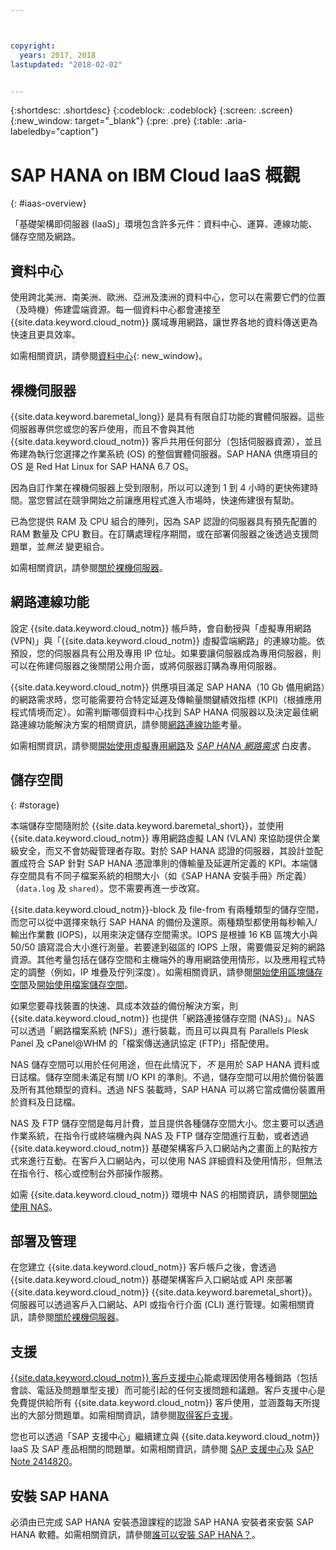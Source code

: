 ```yaml
---



copyright:
  years: 2017, 2018
lastupdated: "2018-02-02"


---
```


{:shortdesc: .shortdesc}
{:codeblock: .codeblock}
{:screen: .screen}
{:new_window: target="_blank"}
{:pre: .pre}
{:table: .aria-labeledby="caption"}

# SAP HANA on IBM Cloud IaaS 概觀
{: #iaas-overview}

「基礎架構即伺服器 (IaaS)」環境包含許多元件：資料中心、運算、連線功能、儲存空間及網路。 

## 資料中心

使用跨北美洲、南美洲、歐洲、亞洲及澳洲的資料中心，您可以在需要它們的位置（及時機）佈建雲端資源。每一個資料中心都會連接至 {{site.data.keyword.cloud_notm}} 廣域專用網路，讓世界各地的資料傳送更為快速且更具效率。

如需相關資訊，請參閱[資料中心](https://www.ibm.com/cloud-computing/bluemix/data-centers){: new_window}。

## 裸機伺服器

{{site.data.keyword.baremetal_long}} 是具有有限自訂功能的實體伺服器。這些伺服器專供您或您的客戶使用，而且不會與其他 {{site.data.keyword.cloud_notm}} 客戶共用任何部分（包括伺服器資源），並且佈建為執行您選擇之作業系統 (OS) 的整個實體伺服器。SAP HANA 供應項目的 OS 是 Red Hat Linux for SAP HANA 6.7 OS。

因為自訂作業在裸機伺服器上受到限制，所以可以達到 1 到 4 小時的更快佈建時間。當您嘗試在競爭開始之前讓應用程式進入市場時，快速佈建很有幫助。

已為您提供 RAM 及 CPU 組合的陣列，因為 SAP 認證的伺服器具有預先配置的 RAM 數量及 CPU 數目。在訂購處理程序期間，或在部署伺服器之後透過支援問題單，並*無法* 變更組合。

如需相關資訊，請參閱[關於裸機伺服器](https://console.bluemix.net/docs/bare-metal/index.html#about-bare-metal-servers)。 

## 網路連線功能

設定 {{site.data.keyword.cloud_notm}} 帳戶時，會自動授與「虛擬專用網路 (VPN)」與「{{site.data.keyword.cloud_notm}} 虛擬雲端網路」的連線功能。依預設，您的伺服器具有公用及專用 IP 位址。如果要讓伺服器成為專用伺服器，則可以在佈建伺服器之後關閉公用介面，或將伺服器訂購為專用伺服器。 

{{site.data.keyword.cloud_notm}} 供應項目滿足 SAP HANA（10 Gb 備用網路）的網路需求時，您可能需要符合特定延遲及傳輸量關鍵績效指標 (KPI)（根據應用程式情境而定）。如需判斷哪個資料中心找到 SAP HANA 伺服器以及決定最佳網路連線功能解決方案的相關資訊，請參閱[網路連線功能](/docs/infrastructure/sap-hana/hana-considerations.html#network_connectivity)考量。

如需相關資訊，請參閱[開始使用虛擬專用網路](https://console.bluemix.net/docs/infrastructure/iaas-vpn/getting-started.html#getting-started-with-virtual-private-networking-vpn-)及 [*SAP HANA 網路需求*](https://www.sap.com/documents/2016/08/1cd2c2fb-807c-0010-82c7-eda71af511fa.html) 白皮書。

## 儲存空間
{: #storage}

本端儲存空間隨附於 {{site.data.keyword.baremetal_short}}，並使用 {{site.data.keyword.cloud_notm}} 專用網路虛擬 LAN (VLAN) 來協助提供企業級安全，而又不會妨礙管理者存取。對於 SAP HANA 認證的伺服器，其設計並配置成符合 SAP 針對 SAP HANA 憑證準則的傳輸量及延遲所定義的 KPI。本端儲存空間具有不同子檔案系統的相關大小（如《SAP HANA 安裝手冊》所定義）（`data.log` 及 `shared`）。您不需要再進一步改寫。

{{site.data.keyword.cloud_notm}}-block 及 file-from 有兩種類型的儲存空間，而您可以從中選擇來執行 SAP HANA 的備份及還原。兩種類型都使用每秒輸入/輸出作業數 (IOPS)，以用來決定儲存空間需求。IOPS 是根據 16 KB 區塊大小與 50/50 讀寫混合大小進行測量。若要達到磁區的 IOPS 上限，需要備妥足夠的網路資源。其他考量包括在儲存空間和主機端外的專用網路使用情形，以及應用程式特定的調整（例如，IP 堆疊及佇列深度）。如需相關資訊，請參閱[開始使用區塊儲存空間](https://console.bluemix.net/docs/infrastructure/BlockStorage/index.html#getting-started-with-block-storage)及[開始使用檔案儲存空間](https://console.bluemix.net/docs/infrastructure/FileStorage/index.html#getting-started-with-file-storage)。

如果您要尋找裝置的快速、具成本效益的備份解決方案，則 {{site.data.keyword.cloud_notm}} 也提供「網路連接儲存空間 (NAS)」。NAS 可以透過「網路檔案系統 (NFS)」進行裝載，而且可以與具有 Parallels Plesk Panel 及 cPanel@WHM 的「檔案傳送通訊協定 (FTP)」搭配使用。

NAS 儲存空間可以用於任何用途，但在此情況下，*不* 是用於 SAP HANA 資料或日誌檔。儲存空間未滿足有關 I/O KPI 的準則。不過，儲存空間可以用於備份裝置及所有其他類型的資料。透過 NFS 裝載時，SAP HANA 可以將它當成備份裝置用於資料及日誌檔。  
  
NAS 及 FTP 儲存空間是每月計費，並且提供各種儲存空間大小。您主要可以透過作業系統，在指令行或終端機內與 NAS 及 FTP 儲存空間進行互動，或者透過 {{site.data.keyword.cloud_notm}} 基礎架構客戶入口網站內之畫面上的點按方式來進行互動。在客戶入口網站內，可以使用 NAS 詳細資料及使用情形，但無法在指令行、核心或控制台外部操作服務。

如需 {{site.data.keyword.cloud_notm}} 環境中 NAS 的相關資訊，請參閱[開始使用 NAS](https://console.bluemix.net/docs/infrastructure/network-attached-storage/index.html#getting-started-with-nas)。

## 部署及管理

在您建立 {{site.data.keyword.cloud_notm}} 客戶帳戶之後，會透過 {{site.data.keyword.cloud_notm}} 基礎架構客戶入口網站或 API 來部署 {{site.data.keyword.cloud_notm}} {{site.data.keyword.baremetal_short}}。伺服器可以透過客戶入口網站、API 或指令行介面 (CLI) 進行管理。如需相關資訊，請參閱[關於裸機伺服器](https://console.bluemix.net/docs/bare-metal/index.html#about-bare-metal-servers)。

## 支援

[{{site.data.keyword.cloud_notm}} 客戶支援中心](https://console.bluemix.net/docs/support/index.html#getting-customer-support)能處理因使用各種銷路（包括會談、電話及問題單型支援）而可能引起的任何支援問題和議題。客戶支援中心是免費提供給所有 {{site.data.keyword.cloud_notm}} 客戶使用，並涵蓋每天所提出的大部分問題單。如需相關資訊，請參閱[取得客戶支援](https://console.bluemix.net./docs/support/index.html#getting-customer-support)。

您也可以透過「SAP 支援中心」繼續建立與 {{site.data.keyword.cloud_notm}} IaaS 及 SAP 產品相關的問題單。如需相關資訊，請參閱 [SAP 支援中心](https://support.sap.com/en/index.html)及 [SAP Note 2414820](https://launchpad.support.sap.com/#/notes/2414820)。

## 安裝 SAP HANA

必須由已完成 SAP HANA 安裝憑證課程的認證 SAP HANA 安裝者來安裝 SAP HANA 軟體。如需相關資訊，請參閱[誰可以安裝 SAP HANA？](http://www.saphanacentral.com/p/who-can-install-sap-hana.html)。
